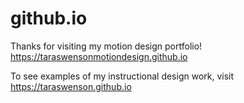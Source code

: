 # github.io
Thanks for visiting my motion design portfolio! https://taraswensonmotiondesign.github.io

To see examples of my instructional design work, visit https://taraswenson.github.io
